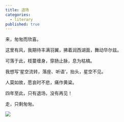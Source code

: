 ```yaml
---
title: 退场
categories:
  - literary
published: true
---
```



来，匆匆而欣喜。  

这里有风，我期待丰满羽翼，拂着润西湖面，舞动华尔兹。   

可落于此，枝蔓缠身，穿肠止脉，息为枯槁。  

我想写‘星空流转，落座、听语’，抬头，星空不见。    

人莫如故，愿哀时不悲，痛作黄粱。  

四年至此，只有退场，没有再见！  

走，只剩匆匆。

![](/assets/images/ncu.jpg)
